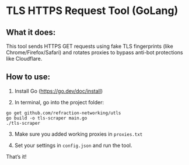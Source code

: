 # TLS HTTPS Request Tool (GoLang)

## What it does:
This tool sends HTTPS GET requests using fake TLS fingerprints (like Chrome/Firefox/Safari) and rotates proxies to bypass anti-bot protections like Cloudflare.

## How to use:

1. Install Go (https://go.dev/doc/install)

2. In terminal, go into the project folder:

```
go get github.com/refraction-networking/utls
go build -o tls-scraper main.go
./tls-scraper
```

3. Make sure you added working proxies in `proxies.txt`

4. Set your settings in `config.json` and run the tool.

That’s it!